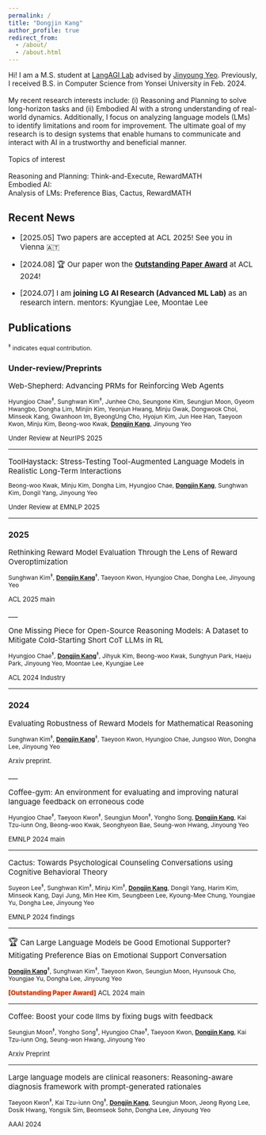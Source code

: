 ```yaml
---
permalink: /
title: "Dongjin Kang"
author_profile: true
redirect_from: 
  - /about/
  - /about.html
---
```


<p style="font-size:14px;">
Hi! I am a M.S. student at <a href="https://langlab.yonsei.ac.kr" target="_blank">LangAGI Lab</a> advised by <a href="https://jinyeo.weebly.com/" target="_blank">Jinyoung Yeo</a>. Previously, I received B.S. in Computer Science from Yonsei University in Feb. 2024.
<br/><br/>
My recent research interests include: (i) Reasoning and Planning to solve long-horizon tasks and (ii) Embodied AI with a strong understanding of real-world dynamics. Additionally, I focus on analyzing language models (LMs) to identify limitations and room for improvement. The ultimate goal of my research is to design systems that enable humans to communicate and interact with AI in a trustworthy and beneficial manner.
<br/><br/>
Topics of interest
<br/><br/>
Reasoning and Planning: Think-and-Execute, RewardMATH<br/>
Embodied AI:<br/>
Analysis of LMs: Preference Bias, Cactus, RewardMATH<br/>
</p>


## Recent News
- <p style="font-size:15px;">[2025.05] Two papers are accepted at ACL 2025! See you in Vienna 🇦🇹</p>

- <p style="font-size:15px;">[2024.08] 🏆 Our paper won the <a href="https://2024.aclweb.org/program/best_papers/" target="_blank" style="font-weight: 700">Outstanding Paper Award</a> at ACL 2024!</p>

- <p style="font-size:15px;">[2024.07] I am <span style="font-weight: 700">joining LG AI Research (Advanced ML Lab)</span> as an research intern. mentors: Kyungjae Lee, Moontae Lee</p>
</p>


## Publications

<p style="font-size:12px;">
<sup>‡</sup> indicates equal contribution.
</p>

### Under-review/Preprints
<p style="font-size:15px; margin-bottom: 0.3em;">
  <a href="https://arxiv.org/abs/2505.15277" target="_blank" style="text-decoration:none;">
  Web-Shepherd: Advancing PRMs for Reinforcing Web Agents
  </a>
</p>

<p style="font-size:12px;">
  Hyungjoo Chae<sup>‡</sup>, Sunghwan Kim<sup>‡</sup>, Junhee Cho, Seungone Kim, Seungjun Moon, Gyeom Hwangbo, Dongha Lim, Minjin Kim, Yeonjun Hwang, Minju Gwak, Dongwook Choi, Minseok Kang, Gwanhoon Im, ByeongUng Cho, Hyojun Kim, Jun Hee Han, Taeyoon Kwon, Minju Kim, Beong-woo Kwak, <u style="font-weight:bold;">Dongjin Kang</u>, Jinyoung Yeo
  <br/>
  <p style="font-size: 13px;">
  Under Review at NeurIPS 2025
  </p>
</p>

___
<p style="font-size:15px; margin-bottom: 0.3em;">
  <a href="https://1eastar.github.io" target="_blank" style="text-decoration:none;">
  ToolHaystack: Stress-Testing Tool-Augmented Language Models in Realistic Long-Term Interactions
  </a>
</p>

<p style="font-size:12px;">
  Beong-woo Kwak, Minju Kim, Dongha Lim, Hyungjoo Chae, <u style="font-weight:bold;">Dongjin Kang</u>, Sunghwan Kim, Dongil Yang, Jinyoung Yeo
  <br/>
  <p style="font-size: 13px;">
  Under Review at EMNLP 2025
  </p>
</p>

___


### 2025
<p style="font-size:15px; margin-bottom: 0.3em;">
  <a href="https://arxiv.org/abs/2505.12763" target="_blank" style="text-decoration:none;">
  Rethinking Reward Model Evaluation Through the Lens of Reward Overoptimization
  </a>
</p>

<p style="font-size:12px;">
  Sunghwan Kim<sup>‡</sup>, <u style="font-weight:bold;">Dongjin Kang</u><sup>‡</sup>, Taeyoon Kwon, Hyungjoo Chae, Dongha Lee, Jinyoung Yeo
  <br/>
  <p style="font-size: 13px;">
  ACL 2025 main
  </p>
</p>
___
<p style="font-size:15px; margin-bottom: 0.3em;">
  <a href="https://1eastar.github.io" target="_blank" style="text-decoration:none;">
  One Missing Piece for Open-Source Reasoning Models: A Dataset to Mitigate Cold-Starting Short CoT LLMs in RL
  </a>
</p>

<p style="font-size:12px;">
  Hyungjoo Chae<sup>‡</sup>, <u style="font-weight:bold;">Dongjin Kang</u><sup>‡</sup>, Jihyuk Kim, Beong-woo Kwak, Sunghyun Park, Haeju Park, Jinyoung Yeo, Moontae Lee, Kyungjae Lee
  <br/>
  <p style="font-size: 13px;">
  ACL 2024 Industry
  </p>
</p>

___


### 2024
<p style="font-size:15px; margin-bottom: 0.3em;">
  <a href="https://arxiv.org/abs/2410.01729" target="_blank" style="text-decoration:none;">
  Evaluating Robustness of Reward Models for Mathematical Reasoning
  </a>
</p>

<p style="font-size:12px;">
  Sunghwan Kim<sup>‡</sup>, <u style="font-weight:bold;">Dongjin Kang</u><sup>‡</sup>, Taeyoon Kwon, Hyungjoo Chae, Jungsoo Won, Dongha Lee, Jinyoung Yeo
  <br/>

  <p style="font-size: 13px;">
  Arxiv preprint.
  </p>
</p>
___
<p style="font-size:15px; margin-bottom: 0.3em;">
  <a href="https://arxiv.org/abs/2409.19715" target="_blank" style="text-decoration:none;">
  Coffee-gym: An environment for evaluating and improving natural language feedback on erroneous code
  </a>
</p>

<p style="font-size:12px;">
  Hyungjoo Chae<sup>‡</sup>, Taeyoon Kwon<sup>‡</sup>, Seungjun Moon<sup>‡</sup>, Yongho Song, <u style="font-weight:bold;">Dongjin Kang</u>, Kai Tzu-iunn Ong, Beong-woo Kwak, Seonghyeon Bae, Seung-won Hwang, Jinyoung Yeo
  <br/>
  <p style="font-size: 13px;">
  EMNLP 2024 main
  </p>
</p>

___
<p style="font-size:15px; margin-bottom: 0.3em;">
  <a href="https://arxiv.org/abs/2407.03103" target="_blank" style="text-decoration:none;">
  Cactus: Towards Psychological Counseling Conversations using Cognitive Behavioral Theory
  </a>
</p>

<p style="font-size:12px;">
  Suyeon Lee<sup>‡</sup>, Sunghwan Kim<sup>‡</sup>, Minju Kim<sup>‡</sup>, <u style="font-weight:bold;">Dongjin Kang</u>, Dongil Yang, Harim Kim, Minseok Kang, Dayi Jung, Min Hee Kim, Seungbeen Lee, Kyoung-Mee Chung, Youngjae Yu, Dongha Lee, Jinyoung Yeo
  <br/>
  <p style="font-size: 13px;">
  EMNLP 2024 findings
  </p>
</p>

___
<p style="font-size:15px; margin-bottom: 0.3em;">
  <span style="font-size:18px;">🏆</span>
  <a href="https://arxiv.org/abs/2402.13211" target="_blank" style="text-decoration:none;">
  Can Large Language Models be Good Emotional Supporter? Mitigating Preference Bias on Emotional Support Conversation
  </a>
</p>

<p style="font-size:12px;">
  <u style="font-weight:bold;">Dongjin Kang</u><sup>‡</sup>, Sunghwan Kim<sup>‡</sup>, Taeyoon Kwon, Seungjun Moon, Hyunsouk Cho, Youngjae Yu, Dongha Lee, Jinyoung Yeo
  <br/>
  <p style="font-size: 13px;">
  <span style="font-weight:900; color: #ea3800">[Outstanding Paper Award]</span> ACL 2024 main
  </p>
</p>

___
<p style="font-size:15px; margin-bottom: 0.3em;">
  <a href="https://arxiv.org/abs/2311.07215" target="_blank" style="text-decoration:none;">
  Coffee: Boost your code llms by fixing bugs with feedback
  </a>
</p>

<p style="font-size:12px;">
  Seungjun Moon<sup>‡</sup>, Yongho Song<sup>‡</sup>, Hyungjoo Chae<sup>‡</sup>, Taeyoon Kwon, <u style="font-weight:bold;">Dongjin Kang</u>, Kai Tzu-iunn Ong, Seung-won Hwang, Jinyoung Yeo
  <br/>
  <p style="font-size: 13px;">
  Arxiv Preprint
  </p>
</p>

___
<p style="font-size:15px; margin-bottom: 0.3em;">
  <a href="https://arxiv.org/abs/2312.07399" target="_blank" style="text-decoration:none;">
  Large language models are clinical reasoners: Reasoning-aware diagnosis framework with prompt-generated rationales
  </a>
</p>

<p style="font-size:12px;">
  Taeyoon Kwon<sup>‡</sup>, Kai Tzu-iunn Ong<sup>‡</sup>, <u style="font-weight:bold;">Dongjin Kang</u>, Seungjun Moon, Jeong Ryong Lee, Dosik Hwang, Yongsik Sim, Beomseok Sohn, Dongha Lee, Jinyoung Yeo
  <br/>
  <p style="font-size: 13px;">
  AAAI 2024
  </p>
</p>

